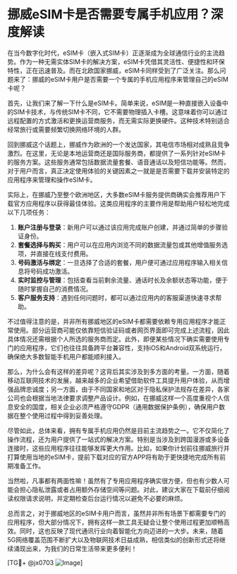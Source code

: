 # 挪威eSIM卡是否需要专属手机应用？深度解读

在当今数字化时代，eSIM卡（嵌入式SIM卡）正逐渐成为全球通信行业的主流趋势。作为一种无需实体SIM卡的解决方案，eSIM卡凭借其灵活性、便捷性和环保特性，正在迅速普及。而在北欧国家挪威，eSIM卡同样受到了广泛关注。那么问题来了：挪威的eSIM卡用户是否需要一个专属的手机应用程序来管理自己的eSIM卡呢？

首先，让我们来了解一下什么是eSIM卡。简单来说，eSIM是一种直接嵌入设备中的SIM卡技术，与传统SIM卡不同，它不需要物理插入卡槽。这意味着你可以通过远程配置的方式激活和更换运营商服务，而无需实际更换硬件。这种技术特别适合经常旅行或需要频繁切换网络环境的人群。

回到挪威这个话题上，挪威作为欧洲的一个发达国家，其电信市场相对成熟且竞争激烈。在这里，无论是本地运营商还是国际服务商，都提供了一系列针对eSIM卡的服务方案。这些服务通常包括数据流量套餐、语音通话以及短信功能等。然而，对于用户而言，真正决定使用体验的关键因素之一就是是否需要下载并安装特定的应用程序来管理和操作eSIM卡。

实际上，在挪威乃至整个欧洲地区，大多数eSIM卡服务提供商确实会推荐用户下载官方应用程序以获得最佳体验。这类应用程序的主要作用是帮助用户轻松地完成以下几项任务：
1. **账户注册与登录**：新用户可以通过该应用完成账户创建，并通过简单的步骤验证身份。
2. **套餐选择与购买**：用户可以在应用内浏览不同的数据流量包或其他增值服务选项，并直接在线支付费用。
3. **号码激活与绑定**：一旦选择了合适的套餐，用户便可通过应用程序输入相关信息将号码成功激活。
4. **实时监控与管理**：包括查看当前剩余流量、通话时长及余额状态等功能，便于随时掌握自己的消费情况。
5. **客户服务支持**：遇到任何问题时，都可以通过应用内的客服渠道快速寻求帮助。

不过值得注意的是，并非所有挪威地区的eSIM卡都需要依赖专用应用程序才能正常使用。部分运营商可能仅依靠短信验证码或者网页界面即可完成上述流程，因此具体情况还需根据个人所选的服务商而定。此外，即便某些情况下确实需要使用专门的应用程序，它们也往往具备跨平台兼容性，支持iOS和Android双系统运行，确保绝大多数智能手机用户都能顺利接入。

那么，为什么会有这样的差异呢？这背后其实涉及到多方面的考量。一方面，随着移动互联网技术的发展，越来越多的企业希望借助软件工具提升用户体验，从而增强品牌忠诚度；另一方面，由于不同国家和地区对于隐私保护法规存在差异，各家公司也会根据当地法律要求调整产品设计。例如，在挪威这样一个高度重视个人信息安全的国度，相关企业必须严格遵守GDPR（通用数据保护条例），确保用户数据在整个使用过程中得到妥善处理。

尽管如此，总体来看，拥有专属手机应用仍然是目前主流趋势之一。它不仅简化了操作流程，还为用户提供了一站式的解决方案。特别是当涉及到跨国漫游或多设备连接时，这些应用程序往往能够发挥更大作用。比如，如果你计划前往挪威旅行并打算使用当地的eSIM卡，提前下载对应的官方APP将有助于更快捷地完成所有前期准备工作。

当然啦，凡事都有两面性嘛！虽然有了专用应用程序确实很方便，但也有少数人可能会担心隐私泄露或者占用额外存储空间等问题。对此，建议大家在下载前仔细阅读权限请求说明，并定期检查后台运行情况以避免不必要的麻烦。

总而言之，对于挪威地区的eSIM卡用户而言，虽然并非所有场景下都需要专门的应用程序，但大部分情况下，拥有这样一款工具无疑会让整个使用过程更加顺畅高效。同时，这也反映了现代通讯行业向着智能化方向迈进的一大步。未来，随着5G网络覆盖范围不断扩大以及物联网技术日益成熟，相信类似的创新形式还将继续涌现出来，为我们的日常生活带来更多便利！

[TG💪+ @jx0703 ![Image](https://github.com/user-attachments/assets/dbca1d08-cadb-493c-b0ec-ad6f7a83f270)]